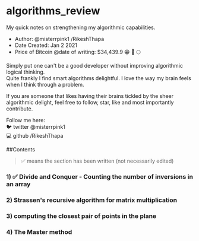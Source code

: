 # algorithms_review
My quick notes on strengthening my algorithmic capabilities. 

 - Author: @misterrpink1 /RikeshThapa
 - Date Created: Jan 2 2021
 - Price of Bitcoin @date of writing:  $34,439.9 :grin: :rocket: :full_moon:

Simply put one can't be a good developer without improving algorithmic logical thinking. \
Quite frankly I find smart algorithms delightful. I love the way my brain feels when I think
through a problem. 

If you are someone that likes having their brains tickled by the sheer algorithmic delight,
feel free to follow, star, like and most importantly contribute.

Follow me here: \
:bird: twitter @misterrpink1 \
:computer: github /RikeshThapa

##Contents 
> :white_check_mark: means the section has been written (not necessarily edited)

### 1) :white_check_mark: Divide and Conquer - Counting the number of inversions in an array
### 2) Strassen's recursive algorithm for matrix multiplication
### 3) computing the closest pair of points in the plane
### 4) The Master method





